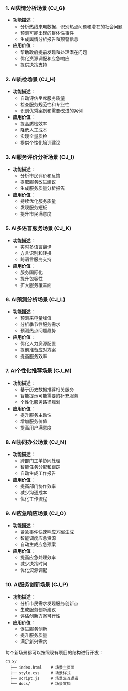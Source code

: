 ### 1. AI舆情分析场景 (CJ_G)
- **功能描述**：
  - 分析热线来电数据，识别热点问题和潜在的社会问题
  - 预测可能出现的群体性事件
  - 生成舆情分析报告和预警信息
- **应用价值**：
  - 帮助政府提前发现和处理潜在问题
  - 优化资源调配和应急响应
  - 提供决策支持

### 2. AI质检场景 (CJ_H)
- **功能描述**：
  - 自动评估坐席服务质量
  - 检查服务规范性和专业性
  - 识别优秀案例和需要改进的案例
- **应用价值**：
  - 提高质检效率
  - 降低人工成本
  - 实现全量质检
  - 提供个性化培训建议

### 3. AI服务评价分析场景 (CJ_I)
- **功能描述**：
  - 分析市民评价和反馈
  - 提取服务改进建议
  - 生成服务质量分析报告
- **应用价值**：
  - 持续优化服务质量
  - 发现服务短板
  - 提升市民满意度

### 5. AI多语言服务场景 (CJ_K)
- **功能描述**：
  - 实时多语言翻译
  - 方言识别和转换
  - 跨语言服务支持
- **应用价值**：
  - 服务国际化
  - 提升包容性
  - 扩大服务覆盖面

### 6. AI预测分析场景 (CJ_L)
- **功能描述**：
  - 预测来电量峰值
  - 分析季节性服务需求
  - 预测热点问题趋势
- **应用价值**：
  - 优化人力资源配置
  - 提前准备应对方案
  - 提高服务效率

### 7. AI个性化推荐场景 (CJ_M)
- **功能描述**：
  - 基于历史数据推荐相关服务
  - 智能提示可能需要的补充服务
  - 个性化服务路径规划
- **应用价值**：
  - 提升服务主动性
  - 增加服务价值
  - 提高用户满意度

### 8. AI协同办公场景 (CJ_N)
- **功能描述**：
  - 跨部门工单协同处理
  - 智能任务分配和跟踪
  - 自动生成工作报告
- **应用价值**：
  - 提高部门协作效率
  - 减少沟通成本
  - 优化工作流程

### 9. AI应急响应场景 (CJ_O)
- **功能描述**：
  - 紧急事件快速响应方案生成
  - 智能调度应急资源
  - 自动生成应急预案
- **应用价值**：
  - 提高应急处理效率
  - 减少决策时间
  - 优化资源调配

### 10. AI服务创新场景 (CJ_P)
- **功能描述**：
  - 分析市民需求发现服务创新点
  - 生成服务创新建议
  - 评估创新方案可行性
- **应用价值**：
  - 促进服务创新
  - 提升服务质量
  - 满足新兴需求

每个新场景都可以按照现有项目的结构进行开发：
```
CJ_X/
  ├── index.html    # 场景主页面
  ├── style.css     # 场景样式
  ├── script.js     # 场景交互逻辑
  └── docs/         # 场景文档
```